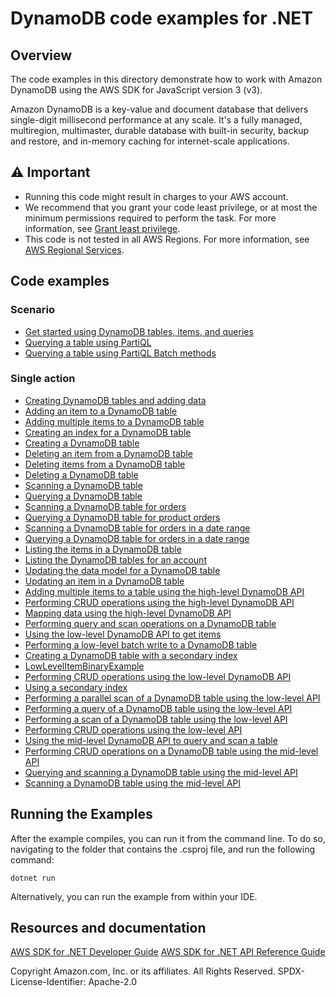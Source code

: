 # DynamoDB code examples for .NET

## Overview

The code examples in this directory demonstrate how to work with Amazon DynamoDB using the AWS SDK for JavaScript version 3 (v3).

Amazon DynamoDB is a key-value and document database that delivers single-digit millisecond performance at any scale. It's a fully managed, multiregion, multimaster, durable database with built-in security, backup and restore, and in-memory caching for internet-scale applications.

## ⚠️ Important

- Running this code might result in charges to your AWS account.
- We recommend that you grant your code least privilege, or at most the minimum
  permissions required to perform the task. For more information, see
  [Grant least privilege](https://docs.aws.amazon.com/IAM/latest/UserGuide/best-practices.html#grant-least-privilege).
- This code is not tested in all AWS Regions. For more information, see
  [AWS Regional Services](https://aws.amazon.com/about-aws/global-infrastructure/regional-product-services/).

## Code examples

### Scenario

- [Get started using DynamoDB tables, items, and queries](scenarios/DynamoDB_Basics/DynamoDB_Basics_Scenario/)
- [Querying a table using PartiQL](scenarios/PartiQL_Basics/PartiQL_Basics_Scenario)
- [Querying a table using PartiQL Batch methods](scenarios/PartiQL_Basics/PartiQL_Batch_Scenario)

### Single action

- [Creating DynamoDB tables and adding data](CreateTablesLoadDataExample/)
- [Adding an item to a  DynamoDB table](FromSQL/AddItemExample/)
- [Adding multiple items to a DynamoDB table](FromSQL/AddItemsExample/)
- [Creating an index for a  DynamoDB table](FromSQL/CreateIndexExample/)
- [Creating a  DynamoDB table](FromSQL/CreateTableExample/)
- [Deleting an item from a  DynamoDB table](FromSQL/DeleteItemExample/)
- [Deleting items from a  DynamoDB table](FromSQL/DeleteItemsExample/)
- [Deleting a  DynamoDB table](FromSQL/DeleteTableExample/)
- [Scanning a  DynamoDB table](FromSQL/GetLowProductStock/)
- [Querying a  DynamoDB table](FromSQL/GetLowProductStockGSI/)
- [Scanning a  DynamoDB table for orders](FromSQL/GetOrdersExample/)
- [Querying a DynamoDB table for product orders](FromSQL/GetOrdersForProductGSI/)
- [Scanning a  DynamoDB table for orders in a date range](FromSQL/GetOrdersInDateRange/)
- [Querying a DynamoDB table for orders in a date range](FromSQL/GetOrdersInDateRangeGSI/)
- [Listing the items in a DynamoDB table](FromSQL/ListItemsExample/)
- [Listing the  DynamoDB tables for an account](FromSQL/ListTablesExample/)
- [Updating the data model for a DynamoDB table](FromSQL/UpdateItemDataModelExample/)
- [Updating an item in a DynamoDB table](FromSQL/UpdateItemExample/)
- [Adding multiple items to a table using the high-level DynamoDB API](high-level-api/HighLevelBatchWriteItemExample/)
- [Performing CRUD operations using the high-level DynamoDB API](high-level-api/HighLevelItemCRUDExample/)
- [Mapping data using the high-level DynamoDB API](high-level-api/HighLevelMappingArbitraryDataExample/)
- [Performing query and scan operations on a DynamoDB table](high-level-api/HighLevelQueryAndScanExample/)
- [Using the low-level DynamoDB API to get items](low-level-api/LowLevelBatchGet/)
- [Performing a low-level batch write to a DynamoDB table](low-level-api/LowLevelBatchWrite/)
- [Creating a DynamoDB table with a secondary index](low-level-api/LowLevelSecondaryIndexExample/)
- [LowLevelItemBinaryExample](low-level-api/LowLevelItemBinaryExample/)
- [Performing CRUD operations using the low-level DynamoDB API](low-level-api/LowLevelItemCRUDExample/)
- [Using a secondary index](low-level-api/LowLevelLocalSecondaryIndexExample/)
- [Performing a parallel scan of a DynamoDB table using the low-level API](low-level-api/LowLevelParallelScan/)
- [Performing a query of a DynamoDB table using the low-level API](low-level-api/LowLevelQuery/)
- [Performing a scan of a DynamoDB table using the low-level API](low-level-api/LowLevelScan/)
- [Performing CRUD operations using the low-level API](low-level-api/LowLevelTableExample/)
- [Using the mid-level DynamoDB API to query and scan a table](mid-level-api/MidLevelBatchWriteItemExample/)
- [Performing CRUD operations on a DynamoDB table using the mid-level API](mid-level-api/MidlevelItemCRUDExample/)
- [Querying and scanning a DynamoDB table using the mid-level API](mid-level-api/MidLevelQueryAndScanExample/)
- [Scanning a DynamoDB table using the mid-level API](mid-level-api/MidLevelScanOnlyExample/)

## Running the Examples

After the example compiles, you can run it from the command line. To do so,
navigating to the folder that contains the .csproj file, and run the following
command:

```
dotnet run
```

Alternatively, you can run the example from within your IDE.

## Resources and documentation

[AWS SDK for .NET Developer Guide](https://docs.aws.amazon.com/sdk-for-net/v3/developer-guide/welcome.html)
[AWS SDK for .NET API Reference Guide](https://docs.aws.amazon.com/sdkfornet/v3/apidocs/index.html)

Copyright Amazon.com, Inc. or its affiliates. All Rights Reserved. SPDX-License-Identifier: Apache-2.0
